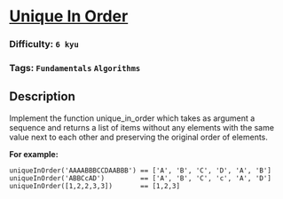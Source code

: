 # [Unique In Order](https://www.codewars.com/kata/54e6533c92449cc251001667)

### Difficulty: `6 kyu`

### Tags: `Fundamentals` `Algorithms`

## Description

Implement the function unique_in_order which takes as argument a sequence and returns a list of items without any elements with the same value next to each other and preserving the original order of elements.

**For example:**

```
uniqueInOrder('AAAABBBCCDAABBB') == ['A', 'B', 'C', 'D', 'A', 'B']
uniqueInOrder('ABBCcAD')         == ['A', 'B', 'C', 'c', 'A', 'D']
uniqueInOrder([1,2,2,3,3])       == [1,2,3]
```